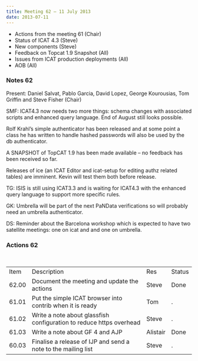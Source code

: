 ```yaml
---
title: Meeting 62 – 11 July 2013
date: 2013-07-11
---
```


  - Actions from the meeting 61 (Chair)
  - Status of ICAT 4.3 (Steve)
  - New components (Steve)
  - Feedback on Topcat 1.9 Snapshot (All)
  - Issues from ICAT production deployments (All)
  - AOB (All)

### Notes 62

Present: Daniel Salvat, Pablo Garcia, David Lopez, George Kourousias,
Tom Griffin and Steve Fisher (Chair)

SMF: ICAT4.3 now needs two more things: schema changes with associated
scripts and enhanced query language. End of August still looks possible.

Rolf Krahl’s simple authenticator has been released and at some point a
class he has written to handle hashed passwords will also be used by the
db authenticator.

A SNAPSHOT of TopCAT 1.9 has been made available – no feedback has been
received so far.

Releases of ice (an ICAT Editor and icat-setup for editing authz related
tables) are imminent. Kevin will test them both before release.

TG: ISIS is still using ICAT3.3 and is waiting for ICAT4.3 with the
enhanced query language to support more specific rules.

GK: Umbrella will be part of the next PaNData verifications so will
probably need an umbrella authenticator.

DS: Reminder about the Barcelona workshop which is expected to have two
satellite meetings: one on icat and and one on
umbrella.

### Actions 62

 

|       |                                                                     |          |        |
| ----- | ------------------------------------------------------------------- | -------- | ------ |
| Item  | Description                                                         | Res      | Status |
| 62.00 | Document the meeting and update the actions                         | Steve    | Done   |
| 61.01 | Put the simple ICAT browser into contrib when it is ready           | Tom      | .      |
| 61.02 | Write a note about glassfish configuration to reduce https overhead | Steve    | .      |
| 61.03 | Write a note about GF 4 and AJP                                     | Alistair | Done   |
| 60.03 | Finalise a release of IJP and send a note to the mailing list       | Steve    | .      |

